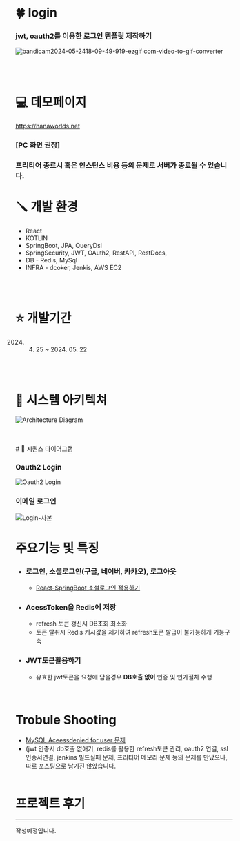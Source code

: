 # 🍀 login
### jwt, oauth2를 이용한 로그인 템플릿 제작하기
![bandicam2024-05-2418-09-49-919-ezgif com-video-to-gif-converter](https://github.com/hana0627/login/assets/108846134/ded925bf-4d0e-4306-ac40-f952ab836217)

<br/>
<br/>

#  💻  데모페이지
https://hanaworlds.net
### [PC 화면 권장]
### 프리티어 종료시 혹은 인스턴스 비용 등의 문제로 서버가 종료될 수 있습니다.

# 🪛 개발 환경
* React
* KOTLIN 
* SpringBoot, JPA, QueryDsl
* SpringSecurity, JWT, OAuth2, RestAPI, RestDocs,
* DB - Redis, MySql
* INFRA - dcoker, Jenkis, AWS EC2
<br/>
<br/>


# ⭐ 개발기간
2024. 04. 25 ~ 2024. 05. 22

<br/>
<br/>

# 📖 시스템 아키텍쳐
![Architecture Diagram](https://github.com/hana0627/login/assets/108846134/ae3d8e02-b85c-469c-a3c3-1e8a31303764)

<br/>
<br/>
# 📖 시퀀스 다이어그램 

### Oauth2 Login
![Oauth2 Login](https://github.com/hana0627/login/assets/108846134/3a8ef967-6256-484f-b53c-a74187237b99)

### 이메일 로그인
![Login-사본](https://github.com/hana0627/login/assets/108846134/0df3380a-3fc0-46bb-86f5-ed61c096c835)



# 주요기능 및 특징
*  ### 로그인, 소셜로그인(구글, 네이버, 카카오), 로그아웃
    * [React-SpringBoot 소셜로그인 적용하기](https://velog.io/@hana0627/Kotlin-JWT-%ED%86%A0%ED%81%B0-%EA%B5%AC%ED%98%84%ED%95%98%EA%B8%B0-4)
* ### AcessToken을 Redis에 저장
  * refresh 토큰 갱신시 DB조회 최소화
  * 토큰 탈취시 Redis 캐시값을 제거하여 refresh토큰 발급이 불가능하게 기능구축
* ### JWT토큰활용하기
  * 유효한 jwt토큰을 요청에 담을경우 **DB호출 없이** 인증 및 인가절차 수행
    
  <br/>
  <br/>
  
# Trobule Shooting
* [MySQL Aceessdenied for user 문제](https://velog.io/@hana0627/Ubuntu-Docker%EC%97%90%EC%84%9C-MySQL-%EC%82%AC%EC%9A%A9%EC%8B%9C-Access-denied-for-user-rootlocalhost)
* (jwt 인증시 db호출 없애기, redis를 활용한 refresh토큰 관리, oauth2 연결, ssl 인증서연결, jenkins 빌드실패 문제, 프리티어 메모리 문제
  등의 문제를 만났으나, 따로 포스팅으로 남기진 않았습니다.
  <br/>
  <br/>


# 프로젝트 후기
---
작성예정입니다.
